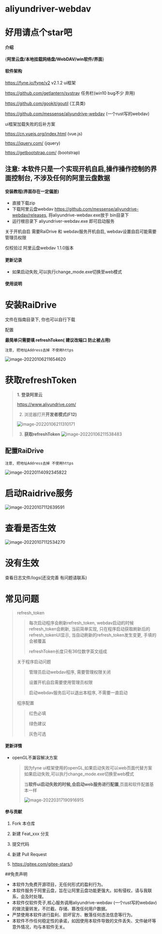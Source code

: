 # aliyundriver-webdav 
# 好用请点个star吧
#### 介绍
{**阿里云盘/本地挂载网络盘/WebDAV/win软件/界面**}

#### 软件架构
https://fyne.io/fyne/v2 v2.1.2 ui框架

https://github.com/getlantern/systray 任务栏(win10 bug不少 弃用)

https://github.com/gookit/goutil (工具类)

https://github.com/messense/aliyundrive-webdav (一个rust写的webdav)

ui框架加载失败的后补方案

https://cn.vuejs.org/index.html (vue.js)

https://jquery.com/ (jquery)

https://getbootstrap.com/ (bootstrap)



## 注意: 本软件只是一个实现开机自启,操作操作控制的界面控制台, 不涉及任何的阿里云盘数据



#### 安装教程(界面存在一定偏差)

- 直接下载zip
- 下载阿里云盘webdav  https://github.com/messense/aliyundrive-webdav/releases, 将aliyundrive-webdav.exe放于 bin目录下
- 运行根目录下 aliyundriver-webdav.exe 即可启动服务

关于开机自启 需要RaiDrive 和 webdav服务开机自启, webdav设置自启可能需要管理员权限

仅校验过 阿里云盘webdav 1.1.0版本

#### 更新记录

-  如果启动失败,可以执行change_mode.exe切换至web模式



#### 使用说明

# 安装RaiDrive

文件在指南目录下, 你也可以自行下载

配置

**最简单只需要填 refreshToken( 建议改端口 防止被占用)**

`注意, 把地址Address去掉 不使用https`

![image-20220106211654620](README.assets/image-20220106211654620.png)





# 获取refreshToken

> **1. 登录阿里云**
>
> https://www.aliyundrive.com/
>
> 2. 浏览器打开**开发者模式(F12)**
>
> ![image-20220106211310171](README.assets/image-20220106211310171.png)
>
> 3. **获取refreshToken**
>    ![image-20220106211538483](README.assets/image-20220106211538483.png)

## 配置RaiDrive

`注意, 把地址Address去掉 不使用https`

![image-20220114092345822](README.assets/image-20220114092345822.png)

# 启动Raidrive服务

![image-20220107112639591](README.assets/image-20220107112639591.png)

# 查看是否生效

![image-20220107112534270](README.assets/image-20220107112534270.png)

# 没有生效

查看日志文件/logs(还没完善 有问题请联系)

# 常见问题

> refresh_token
>
> > 每次启动程序会刷新refresh_token, webdav启动的时候 refresh_token会刷新, 当前简单实现, 只在程序启动获取刷新后的refresh_tokenUI显示, 当自动刷新的refresh_token发生变更, 手填的会被覆盖
> >
> > refreshToken长度只有36位数字英文组成
>
> 关于程序启动问题
>
> > 管理员启动webdav程序, 需要管理权限关闭
> >
> > 设置开机自启需要使用管理员权限
> >
> > 启动webdav服务后可以退出本程序, 不需要一直启动
>
> 程序配置
>
> > 红色必填
> >
> > 绿色建议
> >
> > 灰色可选



#### 更新详情

- openGL不兼容解决方案

  > 因为fyne ui框架使用的openGL,如果启动失败可以web页面代替方案 如果启动失败,可以执行change_mode.exe切换至web模式
  >
  > 当**软件ui启动失败的时候,会启动web服务进行配置**,页面和软件配置基本一样
  >
  >
  > ![image-20220317190916915](README.assets/image-20220317190916915.png)







#### 参与贡献

1. Fork 本仓库
2. 新建 Feat_xxx 分支
3. 提交代码
4. 新建 Pull Request

5. https://gitee.com/gitee-stars/)

##免责声明
- 本软件为免费开源项目，无任何形式的盈利行为。
- 本软件服务于阿里云盘，旨在让阿里云盘功能更强大。如有侵权，请与我联系，会及时处理。
- 本软件仅软件壳子,核心服务调用aliyundrive-webdav (一个rust写的webdav)的做流量转发，不拦截、存储、篡改任何用户数据。
- 严禁使用本软件进行盈利、损坏官方、散落任何违法信息等行为。
- 本软件不作任何稳定性的承诺，如因使用本软件导致的文件丢失、文件破坏等意外情况，均与本软件无关。
